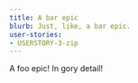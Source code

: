 ```yaml
---
title: A bar epic
blurb: Just, like, a bar epic.
user-stories:
- USERSTORY-3-zip
---
```


A foo epic! In gory detail!

